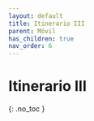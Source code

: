 ```yaml
---
layout: default
title: Itinerario III
parent: Móvil
has_children: true
nav_order: 6
---
```


# Itinerario III
{: .no_toc }

